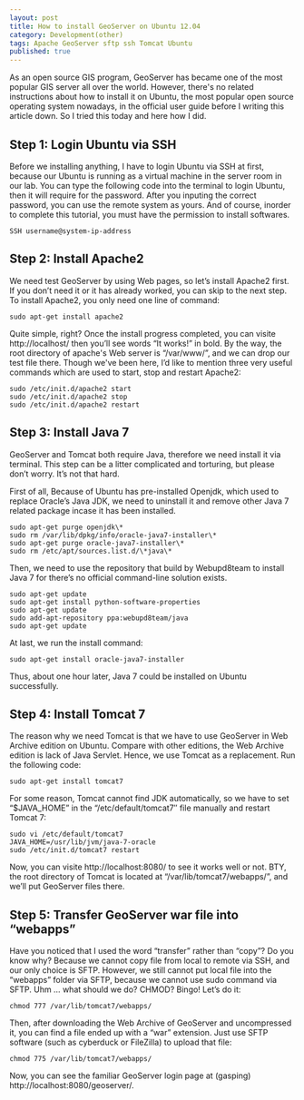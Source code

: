 ```yaml
---
layout: post
title: How to install GeoServer on Ubuntu 12.04
category: Development(other)
tags: Apache GeoServer sftp ssh Tomcat Ubuntu
published: true
---
```

As an open source GIS program, GeoServer has became one of the most popular GIS server all over the world. However, there's no related instructions about how to install it on Ubuntu, the most popular open source operating system nowadays, in the official user guide before I writing this article down. So I tried this today and here how I did.

## Step 1: Login Ubuntu via SSH

Before we installing anything, I have to login Ubuntu via SSH at first, because our Ubuntu is running as a virtual machine in the server room in our lab. You can type the following code into the terminal to login Ubuntu, then it will require for the password. After you inputing the correct password, you can use the remote system as yours. And of course, inorder to complete this tutorial, you must have the permission to install softwares.

    SSH username@system-ip-address

## Step 2: Install Apache2

We need test GeoServer by using Web pages, so let’s install Apache2 first. If you don’t need it or it has already worked, you can skip to the next step. To install Apache2, you only need one line of command:

    sudo apt-get install apache2

Quite simple, right? Once the install progress completed, you can visite http://localhost/ then you’ll see words “It works!” in bold. By the way, the root directory of apache's Web server is “/var/www/”, and we can drop our test file there. Though we've been here, I’d like to mention three very useful commands which are used to start, stop and restart Apache2:

    sudo /etc/init.d/apache2 start
    sudo /etc/init.d/apache2 stop
    sudo /etc/init.d/apache2 restart

## Step 3: Install Java 7

GeoServer and Tomcat both require Java, therefore we need install it via terminal. This step can be a litter complicated and torturing, but please don’t worry. It’s not that hard.

First of all, Because of Ubuntu has pre-installed Openjdk, which used to replace Oracle’s Java JDK, we need to uninstall it and remove other Java 7 related package incase it has been installed.

    sudo apt-get purge openjdk\*
    sudo rm /var/lib/dpkg/info/oracle-java7-installer\*
    sudo apt-get purge oracle-java7-installer\*
    sudo rm /etc/apt/sources.list.d/\*java\*

Then, we need to use the repository that build by Webupd8team to install Java 7 for there’s no official command-line solution exists.

    sudo apt-get update
    sudo apt-get install python-software-properties
    sudo apt-get update
    sudo add-apt-repository ppa:webupd8team/java
    sudo apt-get update

At last, we run the install command:

    sudo apt-get install oracle-java7-installer

Thus, about one hour later, Java 7 could be installed on Ubuntu successfully.

## Step 4: Install Tomcat 7

The reason why we need Tomcat is that we have to use GeoServer in Web Archive edition on Ubuntu. Compare with other editions, the Web Archive edition is lack of Java Servlet. Hence, we use Tomcat as a replacement. Run the following code:

    sudo apt-get install tomcat7

For some reason, Tomcat cannot find JDK automatically, so we have to set “$JAVA_HOME” in the “/etc/default/tomcat7″ file manually and restart Tomcat 7:

    sudo vi /etc/default/tomcat7
    JAVA_HOME=/usr/lib/jvm/java-7-oracle
    sudo /etc/init.d/tomcat7 restart

Now, you can visite http://localhost:8080/ to see it works well or not. BTY, the root directory of Tomcat is located at “/var/lib/tomcat7/webapps/”, and we’ll put GeoServer files there.

## Step 5: Transfer GeoServer war file into “webapps”

Have you noticed that I used the word “transfer” rather than “copy”? Do you know why? Because we cannot copy file from local to remote via SSH, and our only choice is SFTP. However, we still cannot put local file into the “webapps” folder via SFTP, because we cannot use sudo command via SFTP. Uhm … what should we do? CHMOD? Bingo! Let’s do it:

    chmod 777 /var/lib/tomcat7/webapps/

Then, after downloading the Web Archive of GeoServer and uncompressed it, you can find a file ended up with a “war” extension. Just use SFTP software (such as cyberduck or FileZilla) to upload that file:

    chmod 775 /var/lib/tomcat7/webapps/

Now, you can see the familiar GeoServer login page at (gasping) http://localhost:8080/geoserver/.
